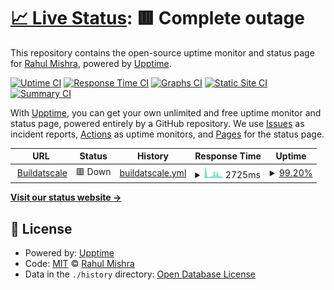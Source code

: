 # [📈 Live Status](https://buildatscale.tech): <!--live status--> **🟥 Complete outage**

This repository contains the open-source uptime monitor and status page for [Rahul Mishra](https://buildatscale.tech/), powered by [Upptime](https://github.com/upptime/upptime).

[![Uptime CI](https://github.com/rahul91/upptime/workflows/Uptime%20CI/badge.svg)](https://github.com/rahul91/upptime/actions?query=workflow%3A%22Uptime+CI%22)
[![Response Time CI](https://github.com/rahul91/upptime/workflows/Response%20Time%20CI/badge.svg)](https://github.com/rahul91/upptime/actions?query=workflow%3A%22Response+Time+CI%22)
[![Graphs CI](https://github.com/rahul91/upptime/workflows/Graphs%20CI/badge.svg)](https://github.com/rahul91/upptime/actions?query=workflow%3A%22Graphs+CI%22)
[![Static Site CI](https://github.com/rahul91/upptime/workflows/Static%20Site%20CI/badge.svg)](https://github.com/rahul91/upptime/actions?query=workflow%3A%22Static+Site+CI%22)
[![Summary CI](https://github.com/rahul91/upptime/workflows/Summary%20CI/badge.svg)](https://github.com/rahul91/upptime/actions?query=workflow%3A%22Summary+CI%22)

With [Upptime](https://upptime.js.org), you can get your own unlimited and free uptime monitor and status page, powered entirely by a GitHub repository. We use [Issues](https://github.com/rahul91/upptime/issues) as incident reports, [Actions](https://github.com/rahul91/upptime/actions) as uptime monitors, and [Pages](https://buildatscale.tech) for the status page.

<!--start: status pages-->
<!-- This summary is generated by Upptime (https://github.com/upptime/upptime) -->
<!-- Do not edit this manually, your changes will be overwritten -->
<!-- prettier-ignore -->
| URL | Status | History | Response Time | Uptime |
| --- | ------ | ------- | ------------- | ------ |
| <img alt="" src="https://icons.duckduckgo.com/ip3/buildatscale.tech.ico" height="13"> [Buildatscale](https://buildatscale.tech) | 🟥 Down | [buildatscale.yml](https://github.com/Rahul91/upptime/commits/HEAD/history/buildatscale.yml) | <details><summary><img alt="Response time graph" src="./graphs/buildatscale/response-time-week.png" height="20"> 2725ms</summary><br><a href="https://rahul91.github.io/upptime/history/buildatscale"><img alt="Response time 2025" src="https://img.shields.io/endpoint?url=https%3A%2F%2Fraw.githubusercontent.com%2FRahul91%2Fupptime%2FHEAD%2Fapi%2Fbuildatscale%2Fresponse-time.json"></a><br><a href="https://rahul91.github.io/upptime/history/buildatscale"><img alt="24-hour response time 1400" src="https://img.shields.io/endpoint?url=https%3A%2F%2Fraw.githubusercontent.com%2FRahul91%2Fupptime%2FHEAD%2Fapi%2Fbuildatscale%2Fresponse-time-day.json"></a><br><a href="https://rahul91.github.io/upptime/history/buildatscale"><img alt="7-day response time 2725" src="https://img.shields.io/endpoint?url=https%3A%2F%2Fraw.githubusercontent.com%2FRahul91%2Fupptime%2FHEAD%2Fapi%2Fbuildatscale%2Fresponse-time-week.json"></a><br><a href="https://rahul91.github.io/upptime/history/buildatscale"><img alt="30-day response time 4008" src="https://img.shields.io/endpoint?url=https%3A%2F%2Fraw.githubusercontent.com%2FRahul91%2Fupptime%2FHEAD%2Fapi%2Fbuildatscale%2Fresponse-time-month.json"></a><br><a href="https://rahul91.github.io/upptime/history/buildatscale"><img alt="1-year response time 2127" src="https://img.shields.io/endpoint?url=https%3A%2F%2Fraw.githubusercontent.com%2FRahul91%2Fupptime%2FHEAD%2Fapi%2Fbuildatscale%2Fresponse-time-year.json"></a></details> | <details><summary><a href="https://rahul91.github.io/upptime/history/buildatscale">99.20%</a></summary><a href="https://rahul91.github.io/upptime/history/buildatscale"><img alt="All-time uptime 93.53%" src="https://img.shields.io/endpoint?url=https%3A%2F%2Fraw.githubusercontent.com%2FRahul91%2Fupptime%2FHEAD%2Fapi%2Fbuildatscale%2Fuptime.json"></a><br><a href="https://rahul91.github.io/upptime/history/buildatscale"><img alt="24-hour uptime 100.00%" src="https://img.shields.io/endpoint?url=https%3A%2F%2Fraw.githubusercontent.com%2FRahul91%2Fupptime%2FHEAD%2Fapi%2Fbuildatscale%2Fuptime-day.json"></a><br><a href="https://rahul91.github.io/upptime/history/buildatscale"><img alt="7-day uptime 99.20%" src="https://img.shields.io/endpoint?url=https%3A%2F%2Fraw.githubusercontent.com%2FRahul91%2Fupptime%2FHEAD%2Fapi%2Fbuildatscale%2Fuptime-week.json"></a><br><a href="https://rahul91.github.io/upptime/history/buildatscale"><img alt="30-day uptime 71.77%" src="https://img.shields.io/endpoint?url=https%3A%2F%2Fraw.githubusercontent.com%2FRahul91%2Fupptime%2FHEAD%2Fapi%2Fbuildatscale%2Fuptime-month.json"></a><br><a href="https://rahul91.github.io/upptime/history/buildatscale"><img alt="1-year uptime 88.25%" src="https://img.shields.io/endpoint?url=https%3A%2F%2Fraw.githubusercontent.com%2FRahul91%2Fupptime%2FHEAD%2Fapi%2Fbuildatscale%2Fuptime-year.json"></a></details>

<!--end: status pages-->

[**Visit our status website →**](https://buildatscale.tech)

## 📄 License

- Powered by: [Upptime](https://github.com/upptime/upptime)
- Code: [MIT](./LICENSE) © [Rahul Mishra](https://buildatscale.tech/)
- Data in the `./history` directory: [Open Database License](https://opendatacommons.org/licenses/odbl/1-0/)
